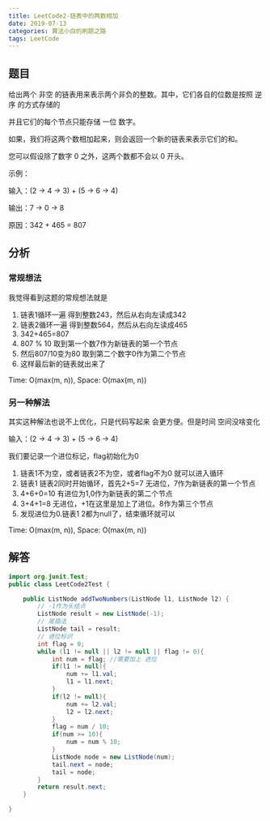 ```yaml
---
title: LeetCode2-链表中的两数相加
date: 2019-07-13
categories: 算法小白的刷题之路
tags: LeetCode
---
```


## 题目
给出两个 非空 的链表用来表示两个非负的整数。其中，它们各自的位数是按照 逆序 的方式存储的

并且它们的每个节点只能存储 一位 数字。

如果，我们将这两个数相加起来，则会返回一个新的链表来表示它们的和。

您可以假设除了数字 0 之外，这两个数都不会以 0 开头。

示例：

输入：(2 -> 4 -> 3) + (5 -> 6 -> 4)

输出：7 -> 0 -> 8

原因：342 + 465 = 807


## 分析
### 常规想法
我觉得看到这题的常规想法就是 

1. 链表1循环一遍 得到整数243，然后从右向左读成342
2. 链表2循环一遍 得到整数564，然后从右向左读成465
3. 342+465=807
4. 807 % 10 取到第一个数7作为新链表的第一个节点
5. 然后807/10变为80 取到第二个数字0作为第二个节点
6. 这样最后新的链表就出来了

Time: O(max(m, n)), Space: O(max(m, n))

### 另一种解法
其实这种解法也说不上优化，只是代码写起来 会更方便。但是时间 空间没啥变化

输入：(2 -> 4 -> 3) + (5 -> 6 -> 4)

我们要记录一个进位标记，flag初始化为0

1. 链表1不为空，或者链表2不为空，或者flag不为0 就可以进入循环
2. 链表1 链表2同时开始循环，首先2+5=7 无进位，7作为新链表的第一个节点
3. 4+6+0=10 有进位为1,0作为新链表的第二个节点
4. 3+4+1=8 无进位，+1在这里是加上了进位。8作为第三个节点
5. 发现进位为0.链表1 2都为null了，结束循环就可以

Time: O(max(m, n)), Space: O(max(m, n))

## 解答

````java
import org.junit.Test;
public class LeetCode2Test {

	public ListNode addTwoNumbers(ListNode l1, ListNode l2) {
		// -1作为头结点
		ListNode result = new ListNode(-1);
		// 尾插法
		ListNode tail = result;
		// 进位标识
		int flag = 0;
		while (l1 != null || l2 != null || flag != 0){
			int num = flag; //需要加上 进位
			if(l1 != null){
				num += l1.val;
				l1 = l1.next;
			}
			if(l2 != null){
				num += l2.val;
				l2 = l2.next;
			}
			flag = num / 10;
			if(num >= 10){
				num = num % 10;
			}
			ListNode node = new ListNode(num);
			tail.next = node;
			tail = node;
		}
		return result.next;
	}

}



````









